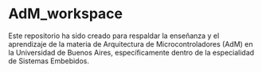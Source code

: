 # AdM_workspace
Este repositorio ha sido creado para respaldar la enseñanza y el aprendizaje de la materia de Arquitectura de Microcontroladores (AdM) en la Universidad de Buenos Aires, específicamente dentro de la especialidad de Sistemas Embebidos. 
